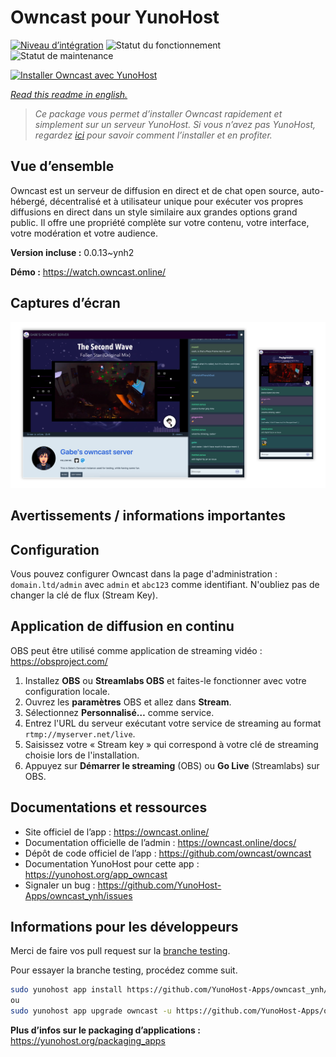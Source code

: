 <!--
N.B.: This README was automatically generated by https://github.com/YunoHost/apps/tree/master/tools/README-generator
It shall NOT be edited by hand.
-->

# Owncast pour YunoHost

[![Niveau d’intégration](https://dash.yunohost.org/integration/owncast.svg)](https://dash.yunohost.org/appci/app/owncast) ![Statut du fonctionnement](https://ci-apps.yunohost.org/ci/badges/owncast.status.svg) ![Statut de maintenance](https://ci-apps.yunohost.org/ci/badges/owncast.maintain.svg)

[![Installer Owncast avec YunoHost](https://install-app.yunohost.org/install-with-yunohost.svg)](https://install-app.yunohost.org/?app=owncast)

*[Read this readme in english.](./README.md)*

> *Ce package vous permet d’installer Owncast rapidement et simplement sur un serveur YunoHost.
Si vous n’avez pas YunoHost, regardez [ici](https://yunohost.org/#/install) pour savoir comment l’installer et en profiter.*

## Vue d’ensemble

Owncast est un serveur de diffusion en direct et de chat open source, auto-hébergé, décentralisé et à utilisateur unique pour exécuter vos propres diffusions en direct dans un style similaire aux grandes options grand public. Il offre une propriété complète sur votre contenu, votre interface, votre modération et votre audience.

**Version incluse :** 0.0.13~ynh2

**Démo :** https://watch.owncast.online/

## Captures d’écran

![Capture d’écran de Owncast](./doc/screenshots/owncast-screenshot.png)

## Avertissements / informations importantes

## Configuration

Vous pouvez configurer Owncast dans la page d'administration : `domain.ltd/admin` avec `admin` et `abc123` comme identifiant. N'oubliez pas de changer la clé de flux (Stream Key).

## Application de diffusion en continu

OBS peut être utilisé comme application de streaming vidéo : https://obsproject.com/

1. Installez **OBS** ou **Streamlabs OBS** et faites-le fonctionner avec votre configuration locale.
1. Ouvrez les **paramètres** OBS et allez dans **Stream**.
1. Sélectionnez **Personnalisé…** comme service.
1. Entrez l'URL du serveur exécutant votre service de streaming au format `rtmp://myserver.net/live`.
1. Saisissez votre « Stream key » qui correspond à votre clé de streaming choisie lors de l'installation.
1. Appuyez sur **Démarrer le streaming** (OBS) ou **Go Live** (Streamlabs) sur OBS.

## Documentations et ressources

* Site officiel de l’app : <https://owncast.online/>
* Documentation officielle de l’admin : <https://owncast.online/docs/>
* Dépôt de code officiel de l’app : <https://github.com/owncast/owncast>
* Documentation YunoHost pour cette app : <https://yunohost.org/app_owncast>
* Signaler un bug : <https://github.com/YunoHost-Apps/owncast_ynh/issues>

## Informations pour les développeurs

Merci de faire vos pull request sur la [branche testing](https://github.com/YunoHost-Apps/owncast_ynh/tree/testing).

Pour essayer la branche testing, procédez comme suit.

``` bash
sudo yunohost app install https://github.com/YunoHost-Apps/owncast_ynh/tree/testing --debug
ou
sudo yunohost app upgrade owncast -u https://github.com/YunoHost-Apps/owncast_ynh/tree/testing --debug
```

**Plus d’infos sur le packaging d’applications :** <https://yunohost.org/packaging_apps>